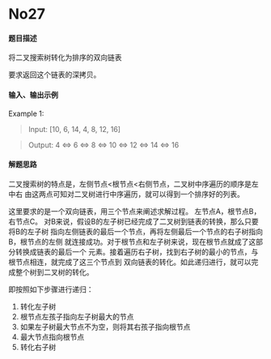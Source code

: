 # No27
#### 题目描述
将二叉搜索树转化为排序的双向链表

要求返回这个链表的深拷贝。 
#### 输入、输出示例
Example 1:
> Input: [10, 6, 14, 4, 8, 12, 16]

> Output: 4 <=> 6 <=> 8 <=> 10 <=> 12 <=> 14 <=> 16

#### 解题思路

二叉搜索树的特点是，左侧节点<根节点<右侧节点，二叉树中序遍历的顺序是左中右
由这两点可知对二叉树进行中序遍历，就可以得到一个排序好的列表。

这里要求的是一个双向链表，用三个节点来阐述求解过程。
左节点A，根节点B，右节点C。
对B来说，假设B的左子树已经完成了二叉树到链表的转换，那么只要将B的左子树
指向左侧链表的最后一个节点，再将左侧最后一个节点的右子树指向B，根节点的左侧
就连接成功。对于根节点和左子树来说，现在根节点就成了这部分转换成链表的最后一个
元素。接着遍历右子树，找到右子树的最小的节点，与根节点相连，就完成了这三个节点到
双向链表的转化。如此递归进行，就可以完成整个树到二叉树的转化。

即按照如下步骤进行递归：
1. 转化左子树
2. 根节点左孩子指向左子树最大的节点
3. 如果左子树最大节点不为空，则将其右孩子指向根节点
4. 最大节点指向根节点
5. 转化右子树